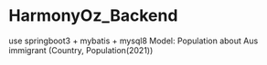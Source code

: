 # HarmonyOz_Backend
use springboot3 + mybatis + mysql8
Model:
Population about Aus immigrant (Country, Population(2021)) 
